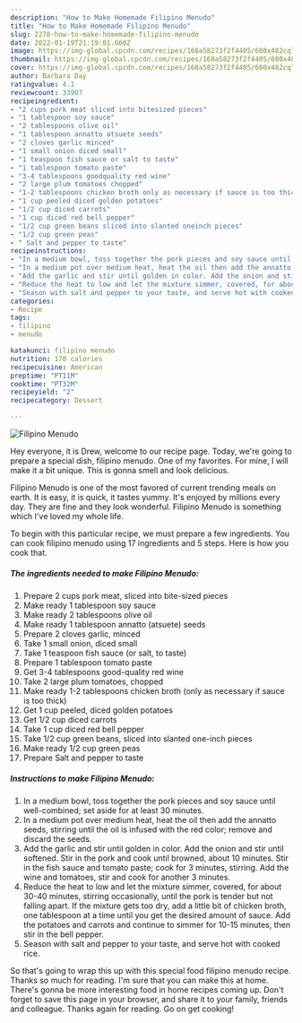 ```yaml
---
description: "How to Make Homemade Filipino Menudo"
title: "How to Make Homemade Filipino Menudo"
slug: 2270-how-to-make-homemade-filipino-menudo
date: 2022-01-19T21:19:01.660Z
image: https://img-global.cpcdn.com/recipes/168a58273f2f4405/680x482cq70/filipino-menudo-recipe-main-photo.jpg
thumbnail: https://img-global.cpcdn.com/recipes/168a58273f2f4405/680x482cq70/filipino-menudo-recipe-main-photo.jpg
cover: https://img-global.cpcdn.com/recipes/168a58273f2f4405/680x482cq70/filipino-menudo-recipe-main-photo.jpg
author: Barbara Day
ratingvalue: 4.1
reviewcount: 33907
recipeingredient:
- "2 cups pork meat sliced into bitesized pieces"
- "1 tablespoon soy sauce"
- "2 tablespoons olive oil"
- "1 tablespoon annatto atsuete seeds"
- "2 cloves garlic minced"
- "1 small onion diced small"
- "1 teaspoon fish sauce or salt to taste"
- "1 tablespoon tomato paste"
- "3-4 tablespoons goodquality red wine"
- "2 large plum tomatoes chopped"
- "1-2 tablespoons chicken broth only as necessary if sauce is too thick"
- "1 cup peeled diced golden potatoes"
- "1/2 cup diced carrots"
- "1 cup diced red bell pepper"
- "1/2 cup green beans sliced into slanted oneinch pieces"
- "1/2 cup green peas"
- " Salt and pepper to taste"
recipeinstructions:
- "In a medium bowl, toss together the pork pieces and soy sauce until well-combined; set aside for at least 30 minutes."
- "In a medium pot over medium heat, heat the oil then add the annatto seeds, stirring until the oil is infused with the red color; remove and discard the seeds."
- "Add the garlic and stir until golden in color. Add the onion and stir until softened. Stir in the pork and cook until browned, about 10 minutes. Stir in the fish sauce and tomato paste; cook for 3 minutes, stirring. Add the wine and tomatoes, stir and cook for another 3 minutes."
- "Reduce the heat to low and let the mixture simmer, covered, for about 30-40 minutes, stirring occasionally, until the pork is tender but not falling apart. If the mixture gets too dry, add a little bit of chicken broth, one tablespoon at a time until you get the desired amount of sauce. Add the potatoes and carrots and continue to simmer for 10-15 minutes, then stir in the bell pepper."
- "Season with salt and pepper to your taste, and serve hot with cooked rice."
categories:
- Recipe
tags:
- filipino
- menudo

katakunci: filipino menudo 
nutrition: 170 calories
recipecuisine: American
preptime: "PT11M"
cooktime: "PT32M"
recipeyield: "2"
recipecategory: Dessert

---
```



![Filipino Menudo](https://img-global.cpcdn.com/recipes/168a58273f2f4405/680x482cq70/filipino-menudo-recipe-main-photo.jpg)

Hey everyone, it is Drew, welcome to our recipe page. Today, we're going to prepare a special dish, filipino menudo. One of my favorites. For mine, I will make it a bit unique. This is gonna smell and look delicious.

Filipino Menudo is one of the most favored of current trending meals on earth. It is easy, it is quick, it tastes yummy. It's enjoyed by millions every day. They are fine and they look wonderful. Filipino Menudo is something which I've loved my whole life.




To begin with this particular recipe, we must prepare a few ingredients. You can cook filipino menudo using 17 ingredients and 5 steps. Here is how you cook that.

<!--inarticleads1-->

##### The ingredients needed to make Filipino Menudo:

1. Prepare 2 cups pork meat, sliced into bite-sized pieces
1. Make ready 1 tablespoon soy sauce
1. Make ready 2 tablespoons olive oil
1. Make ready 1 tablespoon annatto (atsuete) seeds
1. Prepare 2 cloves garlic, minced
1. Take 1 small onion, diced small
1. Take 1 teaspoon fish sauce (or salt, to taste)
1. Prepare 1 tablespoon tomato paste
1. Get 3-4 tablespoons good-quality red wine
1. Take 2 large plum tomatoes, chopped
1. Make ready 1-2 tablespoons chicken broth (only as necessary if sauce is too thick)
1. Get 1 cup peeled, diced golden potatoes
1. Get 1/2 cup diced carrots
1. Take 1 cup diced red bell pepper
1. Take 1/2 cup green beans, sliced into slanted one-inch pieces
1. Make ready 1/2 cup green peas
1. Prepare  Salt and pepper to taste




<!--inarticleads2-->

##### Instructions to make Filipino Menudo:

1. In a medium bowl, toss together the pork pieces and soy sauce until well-combined; set aside for at least 30 minutes.
1. In a medium pot over medium heat, heat the oil then add the annatto seeds, stirring until the oil is infused with the red color; remove and discard the seeds.
1. Add the garlic and stir until golden in color. Add the onion and stir until softened. Stir in the pork and cook until browned, about 10 minutes. Stir in the fish sauce and tomato paste; cook for 3 minutes, stirring. Add the wine and tomatoes, stir and cook for another 3 minutes.
1. Reduce the heat to low and let the mixture simmer, covered, for about 30-40 minutes, stirring occasionally, until the pork is tender but not falling apart. If the mixture gets too dry, add a little bit of chicken broth, one tablespoon at a time until you get the desired amount of sauce. Add the potatoes and carrots and continue to simmer for 10-15 minutes, then stir in the bell pepper.
1. Season with salt and pepper to your taste, and serve hot with cooked rice.




So that's going to wrap this up with this special food filipino menudo recipe. Thanks so much for reading. I'm sure that you can make this at home. There's gonna be more interesting food in home recipes coming up. Don't forget to save this page in your browser, and share it to your family, friends and colleague. Thanks again for reading. Go on get cooking!
